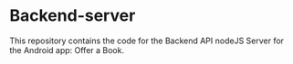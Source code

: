 # Backend-server

This repository contains the code for the Backend API nodeJS Server for the Android app: Offer a Book.
